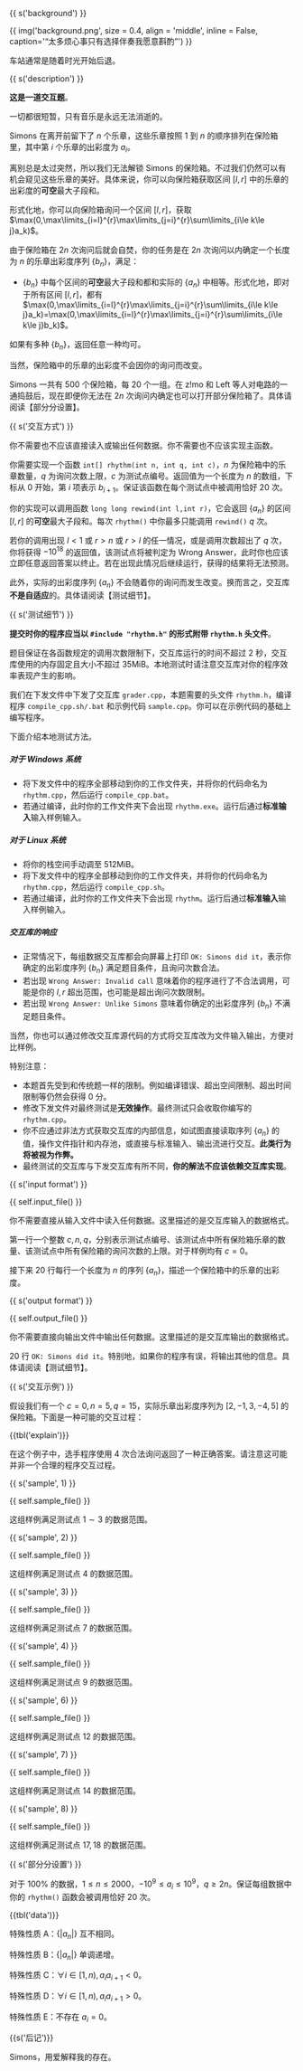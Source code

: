 {{ s('background') }}

{{ img('background.png', size = 0.4, align = 'middle', inline = False, caption='“太多烦心事只有选择伴奏我愿意斟酌”') }}

车站通常是随着时光开始后退。

{{ s('description') }}

**这是一道交互题**。

一切都很短暂，只有音乐是永远无法消逝的。

Simons 在离开前留下了 $n$ 个乐章，这些乐章按照 $1$ 到 $n$ 的顺序排列在保险箱里，其中第 $i$ 个乐章的出彩度为 $a_i$。

离别总是太过突然，所以我们无法解锁 Simons 的保险箱。不过我们仍然可以有机会窥见这些乐章的美好。具体来说，你可以向保险箱获取区间 $[l,r]$ 中的乐章的出彩度的**可空**最大子段和。

形式化地，你可以向保险箱询问一个区间 $[l,r]$，获取 $\max(0,\max\limits_{i=l}^{r}\max\limits_{j=i}^{r}\sum\limits_{i\le k\le j}a_k)$。

由于保险箱在 $2n$ 次询问后就会自焚，你的任务是在 $2n$ 次询问以内确定一个长度为 $n$ 的乐章出彩度序列 $\{b_n\}$，满足：

- $\{b_n\}$ 中每个区间的**可空**最大子段和都和实际的 $\{a_n\}$ 中相等。形式化地，即对于所有区间 $[l,r]$，都有 $\max(0,\max\limits_{i=l}^{r}\max\limits_{j=i}^{r}\sum\limits_{i\le k\le j}a_k)=\max(0,\max\limits_{i=l}^{r}\max\limits_{j=i}^{r}\sum\limits_{i\le k\le j}b_k)$。

如果有多种 $\{b_n\}$，返回任意一种均可。

当然，保险箱中的乐章的出彩度不会因你的询问而改变。

Simons 一共有 $500$ 个保险箱，每 $20$ 个一组。在 z!mo 和 Left 等人对电路的一通捣鼓后，现在即便你无法在 $2n$ 次询问内确定也可以打开部分保险箱了。具体请阅读【部分分设置】。 

{{ s('交互方式') }}

你不需要也不应该直接读入或输出任何数据。你不需要也不应该实现主函数。

你需要实现一个函数 `int[] rhythm(int n, int q, int c)`，$n$ 为保险箱中的乐章数量，$q$ 为询问次数上限，$c$ 为测试点编号。返回值为一个长度为 $n$ 的数组，下标从 $0$ 开始，第 $i$ 项表示 $b_{i+1}$。保证该函数在每个测试点中被调用恰好 $20$ 次。

你的实现可以调用函数 `long long rewind(int l,int r)`，它会返回 $\{a_n\}$ 的区间 $[l,r]$ 的**可空**最大子段和。每次 `rhythm()` 中你最多只能调用 `rewind()` $q$ 次。

若你的调用出现 $l<1$ 或 $r>n$ 或 $r>l$ 的任一情况，或是调用次数超出了 $q$ 次，你将获得 $-10^{18}$ 的返回值，该测试点将被判定为 Wrong Answer，此时你也应该立即任意返回答案以终止。若在出现此情况后继续运行，获得的结果将无法预测。

此外，实际的出彩度序列 $\{a_n\}$ 不会随着你的询问而发生改变。换而言之，交互库**不是自适应**的。具体请阅读【测试细节】。

{{ s('测试细节') }}

**提交时你的程序应当以 `#include "rhythm.h"` 的形式附带 `rhythm.h` 头文件**。

题目保证在各函数规定的调用次数限制下，交互库运行的时间不超过 $2$ 秒，交互库使用的内存固定且大小不超过 35MiB。本地测试时请注意交互库对你的程序效率表现产生的影响。

我们在下发文件中下发了交互库 `grader.cpp`，本题需要的头文件 `rhythm.h`，编译程序 `compile_cpp.sh/.bat` 和示例代码 `sample.cpp`。你可以在示例代码的基础上编写程序。

下面介绍本地测试方法。

##### 对于 Windows 系统

- 将下发文件中的程序全部移动到你的工作文件夹，并将你的代码命名为 `rhythm.cpp`，然后运行 `compile_cpp.bat`。
- 若通过编译，此时你的工作文件夹下会出现 `rhythm.exe`。运行后通过**标准输入**输入样例输入。

##### 对于 Linux 系统

- 将你的栈空间手动调至 512MiB。
- 将下发文件中的程序全部移动到你的工作文件夹，并将你的代码命名为 `rhythm.cpp`，然后运行 `compile_cpp.sh`。
- 若通过编译，此时你的工作文件夹下会出现 `rhythm`。运行后通过**标准输入**输入样例输入。

##### 交互库的响应

- 正常情况下，每组数据交互库都会向屏幕上打印 `OK: Simons did it`，表示你确定的出彩度序列 $\{b_n\}$ 满足题目条件，且询问次数合法。
- 若出现 `Wrong Answer: Invalid call` 意味着你的程序进行了不合法调用，可能是你的 $l,r$ 超出范围，也可能是超出询问次数限制。
- 若出现 `Wrong Answer: Unlike Simons` 意味着你确定的出彩度序列 $\{b_n\}$ 不满足题目条件。

当然，你也可以通过修改交互库源代码的方式将交互库改为文件输入输出，方便对比样例。

特别注意：

- 本题首先受到和传统题一样的限制。例如编译错误、超出空间限制、超出时间限制等仍然会获得 $0$ 分。
- 修改下发文件对最终测试是**无效操作**。最终测试只会收取你编写的 `rhythm.cpp`。
- 你不应通过非法方式获取交互库的内部信息，如试图直接读取序列 $\{a_n\}$ 的值，操作文件指针和内存池，或直接与标准输入、输出流进行交互。**此类行为将被视为作弊。**
- 最终测试的交互库与下发交互库有所不同，**你的解法不应该依赖交互库实现**。

{{ s('input format') }}

{{ self.input_file() }}

你不需要直接从输入文件中读入任何数据。这里描述的是交互库输入的数据格式。

第一行一个整数 $c,n,q$，分别表示测试点编号、该测试点中所有保险箱乐章的数量、该测试点中所有保险箱的询问次数的上限。对于样例均有 $c=0$。

接下来 $20$ 行每行一个长度为 $n$ 的序列 $\{a_n\}$，描述一个保险箱中的乐章的出彩度。

{{ s('output format') }}

{{ self.output_file() }}

你不需要直接向输出文件中输出任何数据。这里描述的是交互库输出的数据格式。

$20$ 行 `OK: Simons did it`。特别地，如果你的程序有误，将输出其他的信息。具体请阅读【测试细节】。

{{ s('交互示例') }}

假设我们有一个 $c=0,n=5,q=15$，实际乐章出彩度序列为 $[2,-1,3,-4,5]$ 的保险箱。下面是一种可能的交互过程：

{{tbl('explain')}}

在这个例子中，选手程序使用 $4$ 次合法询问返回了一种正确答案。请注意这可能并非一个合理的程序交互过程。

{{ s('sample', 1) }}

{{ self.sample_file() }}

这组样例满足测试点 $1\sim 3$ 的数据范围。

{{ s('sample', 2) }}

{{ self.sample_file() }}

这组样例满足测试点 $4$ 的数据范围。

{{ s('sample', 3) }}

{{ self.sample_file() }}

这组样例满足测试点 $7$ 的数据范围。

{{ s('sample', 4) }}

{{ self.sample_file() }}

这组样例满足测试点 $9$ 的数据范围。

{{ s('sample', 6) }}

{{ self.sample_file() }}

这组样例满足测试点 $12$ 的数据范围。

{{ s('sample', 7) }}

{{ self.sample_file() }}

这组样例满足测试点 $14$ 的数据范围。

{{ s('sample', 8) }}

{{ self.sample_file() }}

这组样例满足测试点 $17,18$ 的数据范围。

{{ s('部分分设置') }}

对于 $100\%$ 的数据，$1\le n\le 2000$，$-10^9\le a_i\le 10^9$，$q\ge 2n$。保证每组数据中你的 `rhythm()` 函数会被调用恰好 $20$ 次。

{{tbl('data')}}

特殊性质 A：$\{|a_n|\}$ 互不相同。

特殊性质 B：$\{|a_n|\}$ 单调递增。

特殊性质 C：$\forall i\in[1,n),a_ia_{i+1}<0$。

特殊性质 D：$\forall i\in[1,n),a_ia_{i+1}>0$。

特殊性质 E：不存在 $a_i=0$。

{{s('后记')}}

Simons，用爱解释我的存在。